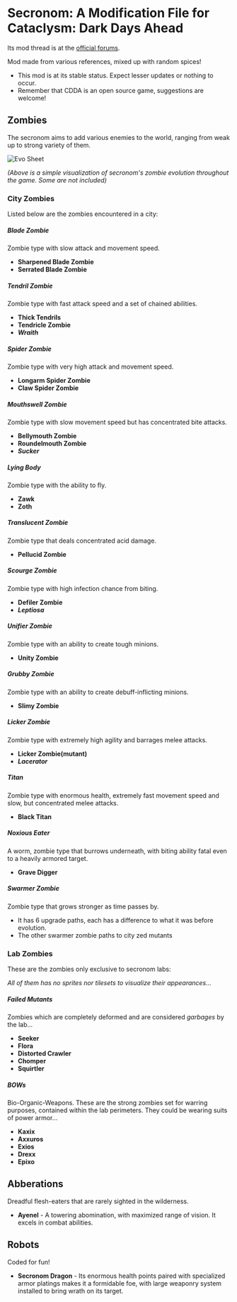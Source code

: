 # Secronom: A Modification File for Cataclysm: Dark Days Ahead

Its mod thread is at the [official forums](https://discourse.cataclysmdda.org/t/secronom-zombies-mod-thread/16211/1).

Mod made from various references, mixed up with random spices! 

- This mod is at its stable status. Expect lesser updates or nothing to occur.
- Remember that CDDA is an open source game, suggestions are welcome!

## Zombies
The secronom aims to add various enemies to the world, ranging from weak up to strong variety of them.

![Evo Sheet](https://i.imgur.com/nBT3pYL.png)

*(Above is a simple visualization of secronom's zombie evolution throughout the game. Some are not included)*

### City Zombies

Listed below are the zombies encountered in a city:

##### Blade Zombie
Zombie type with slow attack and movement speed.
* **Sharpened Blade Zombie**
* **Serrated Blade Zombie**
	
##### Tendril Zombie
Zombie type with fast attack speed and a set of chained abilities.
* **Thick Tendrils**
* **Tendricle Zombie**
* _**Wraith**_
	
##### Spider Zombie
Zombie type with very high attack and movement speed.
* **Longarm Spider Zombie**
* **Claw Spider Zombie**

##### Mouthswell Zombie
Zombie type with slow movement speed but has concentrated bite attacks.
* **Bellymouth Zombie**
* **Roundelmouth Zombie**
* _**Sucker**_

##### Lying Body
Zombie type with the ability to fly.
* **Zawk**
* **Zoth**

##### Translucent Zombie
Zombie type that deals concentrated acid damage.
* **Pellucid Zombie**

##### Scourge Zombie
Zombie type with high infection chance from biting.
* **Defiler Zombie**
* _**Leptiosa**_

##### Unifier Zombie
Zombie type with an ability to create tough minions.
* **Unity Zombie**

##### Grubby Zombie
Zombie type with an ability to create debuff-inflicting minions.
* **Slimy Zombie**

##### Licker Zombie
Zombie type with extremely high agility and barrages melee attacks.
* **Licker Zombie(mutant)**
* _**Lacerator**_

##### Titan
Zombie type with enormous health, extremely fast movement speed and slow, but concentrated melee attacks.
* **Black Titan**

##### Noxious Eater
A worm, zombie type that burrows underneath, with biting ability fatal even to a heavily armored target.
* **Grave Digger**

##### Swarmer Zombie
Zombie type that grows stronger as time passes by.
* It has 6 upgrade paths, each has a difference to what it was before evolution.
* The other swarmer zombie paths to city zed mutants

### Lab Zombies

These are the zombies only exclusive to secronom labs:

*All of them has no sprites nor tilesets to visualize their appearances...*

##### Failed Mutants
Zombies which are completely deformed and are considered *garbages* by the lab...

* **Seeker**
* **Flora**
* **Distorted Crawler**
* **Chomper**
* **Squirtler**

##### BOWs
Bio-Organic-Weapons. These are the strong zombies set for warring purposes, contained within the lab perimeters. They could be wearing suits of power armor...

* **Kaxix**
* **Axxuros**
* **Exios**
* **Drexx**
* **Epixo**

## Abberations

Dreadful flesh-eaters that are rarely sighted in the wilderness.

* **Ayenel** - A towering abomination, with maximized range of vision. It excels in combat abilities.

## Robots

Coded for fun!

* **Secronom Dragon** - Its enormous health points paired with specialized armor platings makes it a formidable foe, with large weaponry system installed to bring wrath on its target.
